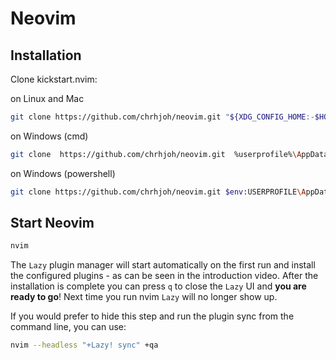 # Neovim

## Installation
Clone kickstart.nvim:

on Linux and Mac
```sh
git clone https://github.com/chrhjoh/neovim.git "${XDG_CONFIG_HOME:-$HOME/.config}"/nvim
```
on Windows (cmd)
```sh
git clone  https://github.com/chrhjoh/neovim.git  %userprofile%\AppData\Local\nvim\ 
```
on Windows (powershell)

```sh
git clone https://github.com/chrhjoh/neovim.git $env:USERPROFILE\AppData\Local\nvim\ 
```

## Start Neovim

```sh
nvim
```

The `Lazy` plugin manager will start automatically on the first run and install the configured plugins - as can be seen in the introduction video. After the installation is complete you can press `q` to close the `Lazy` UI and **you are ready to go**! Next time you run nvim `Lazy` will no longer show up.

If you would prefer to hide this step and run the plugin sync from the command line, you can use:

```sh
nvim --headless "+Lazy! sync" +qa
```


